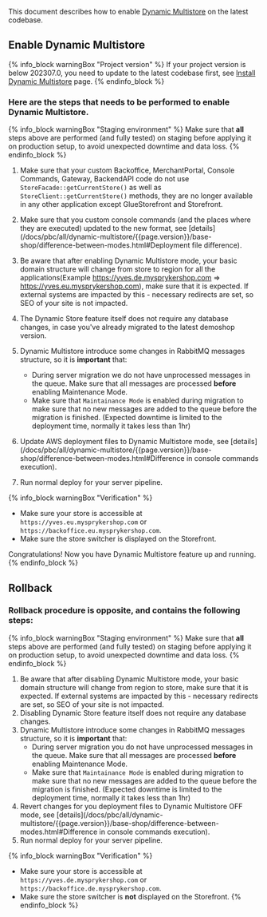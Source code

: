 This document describes how to enable [Dynamic Multistore](/docs/pbc/all/dynamic-multistore/{{page.version}}/base-shop/dynamic-multistore-feature-overview.html) on the latest codebase.

## Enable Dynamic Multistore

{% info_block warningBox "Project version" %}
If your project version is below 202307.0, you need to update to the latest codebase first, see [Install Dynamic Multistore](/docs/pbc/all/dynamic-multistore/202410.0/base-shop/install-dynamic-multistore.html) page.
{% endinfo_block %}

### Here are the steps that needs to be performed to enable Dynamic Multistore.

{% info_block warningBox "Staging environment" %}
     Make sure that **all** steps above are performed (and fully tested) on staging before applying it on production setup, to avoid unexpected downtime and data loss.
{% endinfo_block %}


1. Make sure that your custom Backoffice, MerchantPortal, Console Commands, Gateway, BackendAPI code do not use `StoreFacade::getCurrentStore()` as well as `StoreClient::getCurrentStore()` methods, they are no longer available in any other application except GlueStorefront and Storefront.
2. Make sure that you custom console commands (and the places where they are executed) updated to the new format, see  [details](/docs/pbc/all/dynamic-multistore/{{page.version}}/base-shop/difference-between-modes.html#Deployment file difference).

3. Be aware that after enabling Dynamic Multistore mode, your basic domain structure will change from store to region for all the applications(Example https://yves.de.mysprykershop.com => https://yves.eu.mysprykershop.com), make sure that it is expected. If external systems are impacted by this - necessary redirects are set, so SEO of your site is not impacted.

4. The Dynamic Store feature itself does not require any database changes, in case you've already migrated to the latest demoshop version.

5. Dynamic Multistore introduce some changes in RabbitMQ messages structure, so it is **important** that:
   - During server migration we do not have unprocessed messages in the queue. Make sure that all messages are processed **before** enabling Maintenance Mode.
   - Make sure that `Maintainance Mode` is enabled during migration to make sure that no new messages are added to the queue before the migration is finished.
   (Expected downtime is limited to the deployment time, normally it takes less than 1hr)

5. Update AWS deployment files to Dynamic Multistore mode, see  [details](/docs/pbc/all/dynamic-multistore/{{page.version}}/base-shop/difference-between-modes.html#Difference in console commands execution).

6. Run normal deploy for your server pipeline.


{% info_block warningBox "Verification" %}
- Make sure your store is accessible at `https://yves.eu.mysprykershop.com` or `https://backoffice.eu.mysprykershop.com`.
- Make sure the store switcher is displayed on the Storefront.


Congratulations! Now you have Dynamic Multistore feature up and running.
{% endinfo_block %}

## Rollback

### Rollback procedure is opposite, and contains the following steps:

{% info_block warningBox "Staging environment" %}
Make sure that **all** steps above are performed (and fully tested) on staging before applying it on production setup, to avoid unexpected downtime and data loss.
{% endinfo_block %}

1. Be aware that after disabling Dynamic Multistore mode, your basic domain structure will change from region to store, make sure that it is expected. If external systems are impacted by this - necessary redirects are set, so SEO of your site is not impacted.
2. Disabling Dynamic Store feature itself does not require any database changes.
3. Dynamic Multistore introduce some changes in RabbitMQ messages structure, so it is **important** that:
    - During server migration you do not have unprocessed messages in the queue. Make sure that all messages are processed **before** enabling Maintenance Mode.
    - Make sure that `Maintainance Mode` is enabled during migration to make sure that no new messages are added to the queue before the migration is finished.
      (Expected downtime is limited to the deployment time, normally it takes less than 1hr)
4. Revert changes for you deployment files to Dynamic Multistore OFF mode, see  [details](/docs/pbc/all/dynamic-multistore/{{page.version}}/base-shop/difference-between-modes.html#Difference in console commands execution).
6. Run normal deploy for your server pipeline.

{% info_block warningBox "Verification" %}
- Make sure your store is accessible at `https://yves.de.mysprykershop.com` or `https://backoffice.de.mysprykershop.com`.
- Make sure the store switcher is **not** displayed on the Storefront.
{% endinfo_block %}
